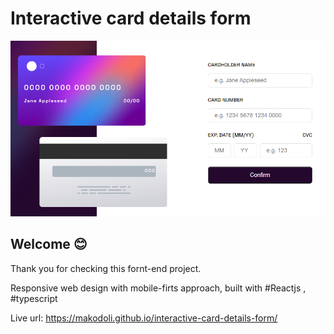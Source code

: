 # Interactive card details form

![Design preview for the project ](preview.png)

## Welcome 😊

Thank you for checking this fornt-end project.

Responsive web design with mobile-firts approach, built with #Reactjs , #typescript 

Live url: https://makodoli.github.io/interactive-card-details-form/

